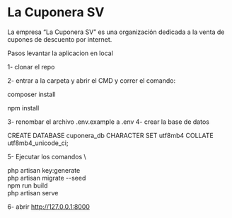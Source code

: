 
# La Cuponera SV

La empresa “La Cuponera SV” es una organización dedicada a la venta de cupones de descuento
por internet. 

Pasos levantar la aplicacion en local

1- clonar el repo 

2- entrar a la carpeta y abrir el CMD  y correr el comando:

 composer install

 npm install

3- renombar el archivo .env.example a .env
4- crear la base de datos 

CREATE DATABASE cuponera_db CHARACTER SET utf8mb4 COLLATE utf8mb4_unicode_ci;

5- Ejecutar los comandos \

php artisan key:generate \
php artisan migrate --seed \
npm run build \
php artisan serve      

6- abrir http://127.0.0.1:8000